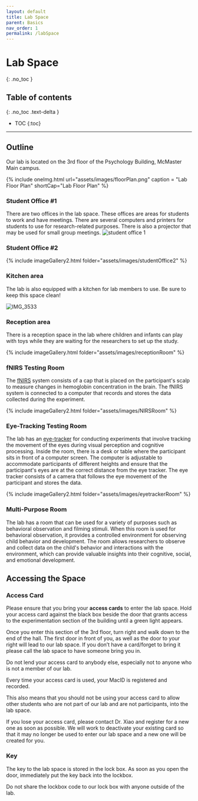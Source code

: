 ```yaml
---
layout: default
title: Lab Space
parent: Basics
nav_order: 1
permalink: /labSpace
---
```


# Lab Space
{: .no_toc }

## Table of contents
{: .no_toc .text-delta }

* TOC
{:toc}

---

## Outline
Our lab is located on the 3rd floor of the Psychology Building, McMaster Main campus.

{% include oneImg.html url="assets/images/floorPlan.png" caption = "Lab Floor Plan" shortCap="Lab Floor Plan" %}

### Student Office #1

There are two offices in the lab space. These offices are areas for students to work and have meetings. There are several computers and printers for students to use for research-related purposes. There is also a projector that may be used for small group meetings.
![student office 1](https://github.com/McMaster-Baby-Lab/handbook/assets/132396918/8d313a9a-d060-40cc-9494-adf61662d467)


### Student Office #2

{% include imageGallery2.html folder="assets/images/studentOffice2" %}

### Kitchen area

The lab is also equipped with a kitchen for lab members to use. Be sure to keep this space clean! 

![IMG_3533](https://github.com/McMaster-Baby-Lab/handbook/assets/132396918/637f1faf-9189-42c8-a5a0-fbe539250f53)

### Reception area

There is a reception space in the lab where children and infants can play with toys while they are waiting for the researchers to set up the study. 

{% include imageGallery.html folder="assets/images/receptionRoom" %}

### fNIRS Testing Room

The [fNIRS](https://mcmaster-baby-lab.github.io/handbook/nirs) system consists of a cap that is placed on the participant's scalp to measure changes in hemoglobin concentration in the brain. The fNIRS system is connected to a computer that records and stores the data collected during the experiment. 

{% include imageGallery2.html folder="assets/images/NIRSRoom" %}

### Eye-Tracking Testing Room

The lab has an [eye-tracker](https://mcmaster-baby-lab.github.io/handbook/eyetracker) for conducting experiments that involve tracking the movement of the eyes during visual perception and cognitive processing. 
Inside the room, there is a desk or table where the participant sits in front of a computer screen. The computer is adjustable to accommodate participants of different heights and ensure that the participant's eyes are at the correct distance from the eye tracker. The eye tracker consists of a camera that follows the eye movement of the participant and stores the data.


{% include imageGallery2.html folder="assets/images/eyetrackerRoom" %}


### Multi-Purpose Room
The lab has a room that can be used for a variety of purposes such as behavioral observation and filming stimuli. When this room is used for behavioral observation, it provides a controlled environment for observing child behavior and development. The room allows researchers to observe and collect data on the child's behavior and interactions with the environment, which can provide valuable insights into their cognitive, social, and emotional development.




## Accessing the Space

### Access Card
Please ensure that you bring your **access cards** to enter the lab space. Hold your access card against the black box beside the door that grants access to the experimentation section of the building until a green light appears.

Once you enter this section of the 3rd floor, turn right and walk down to the end of the hall. The first door in front of you, as well as the door to your right will lead to our lab space. If you don’t have a card/forget to bring it please call the lab space to have someone bring you in.

Do not lend your access card to anybody else, especially not to anyone who is not a member of our lab.

Every time your access card is used, your MacID is registered and recorded.

This also means that you should not be using your access card to allow other students who are not part of our lab and are not participants, into the lab space. 

If you lose your access card, please contact Dr. Xiao and register for a new one as soon as possible. We will work to deactivate your existing card so that it may no longer be used to enter our lab space and a new one will be created for you.

### Key
The key to the lab space is stored in the lock box. As soon as you open the door, immediately put the key back into the lockbox.

Do not share the lockbox code to our lock box with anyone outside of the lab.


[def]: 1.jpg